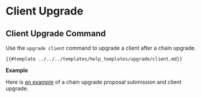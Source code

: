 # Client Upgrade

## Client Upgrade Command

Use the `upgrade client` command to upgrade a client after a chain upgrade.

```shell
{{#template ../../../templates/help_templates/upgrade/client.md}}
```

__Example__

Here is [an example](./test.md) of a chain upgrade proposal submission and client upgrade.
